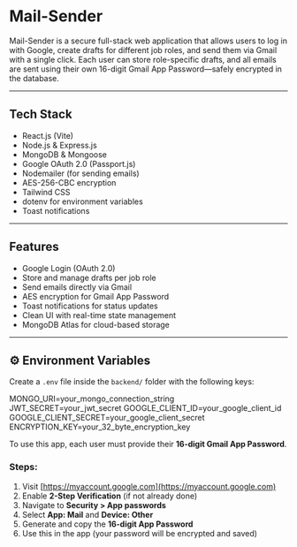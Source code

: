 #  Mail-Sender

Mail-Sender is a secure full-stack web application that allows users to log in with Google, create drafts for different job roles, and send them via Gmail with a single click. Each user can store role-specific drafts, and all emails are sent using their own 16-digit Gmail App Password—safely encrypted in the database.

---

##  Tech Stack

- React.js (Vite)  
- Node.js & Express.js  
- MongoDB & Mongoose  
- Google OAuth 2.0 (Passport.js)  
- Nodemailer (for sending emails)   
- AES-256-CBC encryption  
- Tailwind CSS  
- dotenv for environment variables  
- Toast notifications

---

##  Features

- Google Login (OAuth 2.0)  
- Store and manage drafts per job role  
- Send emails directly via Gmail  
- AES encryption for Gmail App Password  
- Toast notifications for status updates  
- Clean UI with real-time state management  
- MongoDB Atlas for cloud-based storage

---

## ⚙️ Environment Variables

Create a `.env` file inside the `backend/` folder with the following keys:

MONGO_URI=your_mongo_connection_string
JWT_SECRET=your_jwt_secret
GOOGLE_CLIENT_ID=your_google_client_id
GOOGLE_CLIENT_SECRET=your_google_client_secret 
ENCRYPTION_KEY=your_32_byte_encryption_key

To use this app, each user must provide their **16-digit Gmail App Password**.

### Steps:
1. Visit [https://myaccount.google.com](https://myaccount.google.com)
2. Enable **2-Step Verification** (if not already done)
3. Navigate to **Security > App passwords**
4. Select **App: Mail** and **Device: Other**
5. Generate and copy the **16-digit App Password**
6. Use this in the app (your password will be encrypted and saved)
